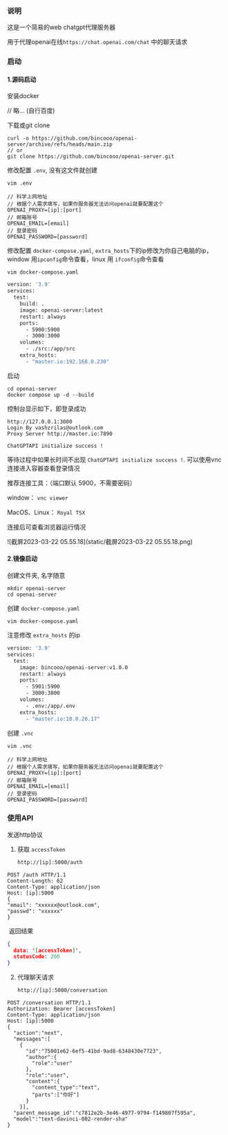 ### 说明

这是一个简易的web chatgpt代理服务器

用于代理openai在线`https://chat.openai.com/chat` 中的聊天请求



### 启动

#### 1.源码启动



安装docker

// 略...    (自行百度)

下载或git clone

```shell
curl -o https://github.com/bincooo/openai-server/archive/refs/heads/main.zip
// or
git clone https://github.com/bincooo/openai-server.git
```



修改配置 `.env`, 没有这文件就创建

```shell
vim .env
```

```shell
// 科学上网地址
// 根据个人需求填写，如果你服务器无法访问openai就要配置这个
OPENAI_PROXY=[ip]:[port]
// 邮箱账号
OPENAI_EMAIL=[email]
// 登录密码
OPENAI_PASSWORD=[password]
```

修改配置 `docker-compose.yaml`, `extra_hosts`下的ip修改为你自己电脑的ip，window 用`ipconfig`命令查看，linux 用 `ifconfig`命令查看

```shell
vim docker-compose.yaml
```

```dockerfile
version: '3.9'
services:
  test:
    build: .
    image: openai-server:latest
    restart: always
    ports:
      - 5900:5900
      - 3000:3000
    volumes:
      - ./src:/app/src
    extra_hosts:
      - "master.io:192.168.0.230"
```





启动

```shell
cd openai-server
docker compose up -d --build
```

控制台显示如下，即登录成功

```shell
http://127.0.0.1:3000
Login By vashzrilas@outlook.com
Proxy Server http://master.io:7890

ChatGPTAPI initialize success !
```



等待过程中如果长时间不出现  `ChatGPTAPI initialize success !`.  可以使用vnc连接进入容器查看登录情况

推荐连接工具：（端口默认 5900，不需要密码）

window： `vnc viewer`

MacOS、Linux： `Royal TSX`

连接后可查看浏览器运行情况

![截屏2023-03-22 05.55.18](static/截屏2023-03-22 05.55.18.png)







#### 2.镜像启动

创建文件夹, 名字随意

```shell
mkdir openai-server
cd openai-server
```

创建 `docker-compose.yaml`

```shell
vim docker-compose.yaml
```

注意修改 `extra_hosts` 的ip

```dockerfile
version: '3.9'
services:
  test:
    image: bincooo/openai-server:v1.0.0
    restart: always
    ports:
      - 5901:5900
      - 3000:3000
    volumes:
      - .env:/app/.env
    extra_hosts:
      - "master.io:10.0.20.17"
```

创建 `.vnc`

```shell
vim .vnc
```

```shell
// 科学上网地址
// 根据个人需求填写，如果你服务器无法访问openai就要配置这个
OPENAI_PROXY=[ip]:[port]
// 邮箱账号
OPENAI_EMAIL=[email]
// 登录密码
OPENAI_PASSWORD=[password]
```





### 使用API

 发送http协议

1. 获取 `accessToken`

   ```tex
   http://[ip]:5000/auth
   ```

   

```http
POST /auth HTTP/1.1
Content-Length: 62
Content-Type: application/json
Host: [ip]:5000
{
"email": "xxxxxx@outlook.com",
"passwd": "xxxxxx"
}
```

​	返回结果

```json
{
  data: '[accessToken]',
  statusCode: 200
}
```

2. 代理聊天请求

   ```tex
   http://[ip]:5000/conversation
   ```

   

```http
POST /conversation HTTP/1.1
Authorization: Bearer [accessToken]
Content-Type: application/json
Host: [ip]:5000
{
  "action":"next",
  "messages":[
    {
      "id":"75001e62-6ef5-41bd-9ad8-6348430e7723",
      "author":{
        "role":"user"
      },
      "role":"user",
      "content":{
        "content_type":"text",
        "parts":["你好"]
      }
    }],
  "parent_message_id":"c7812e2b-3e46-4977-9794-f149807f595a",
  "model":"text-davinci-002-render-sha"
}
```


